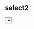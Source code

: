 

select2
-----------------------------
<select class="form-control select2" data-toggle="select2" name="supplier_id" required>
known width issue?

@include('tenant.includes.js.select2')

https://stackoverflow.com/questions/45276778/select2-not-responsive-width-larger-than-container
https://stackoverflow.com/questions/12683907/set-the-width-of-select2-input-through-angular-ui-directive

sweetlater2 post confirmation
-----------------------------
where?
2. conformatisonis on scss comiler



time ago
-----------------------------
@php
	$timeAgo = Carbon\Carbon::parse($comment->comment_date)->ago();
@endphp
{{ $timeAgo }}


attachment file type and max size?
-----------------------------
1.


(123) 456-7890
(###) ###-####
(000) 000-0000
s example.org, example.net and example.com


Step 3: Autoloading the Helper File
----------------------------------------
composer.json

"autoload": {
    "files": [
        "app/Helpers/Tenant/Akk.php"
    ],
    ...
},

"files":   "app/Helpers/Tenant/Akk.php",
 you need to run composer dump-autoload to make sure that everything has been loaded.


ge current domain
https://tenancyforlaravel.com/docs/v3/tenants/
dd(tenant()->domains->first()->domain);
